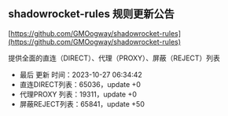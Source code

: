 ## shadowrocket-rules 规则更新公告

[https://github.com/GMOogway/shadowrocket-rules](https://github.com/GMOogway/shadowrocket-rules)

提供全面的直连（DIRECT）、代理（PROXY）、屏蔽（REJECT）列表
- 最后 更新 时间：2023-10-27 06:34:42
- 直连DIRECT列表：65036，update +0
- 代理PROXY 列表：19311，update +0
- 屏蔽REJECT列表：65841，update +50